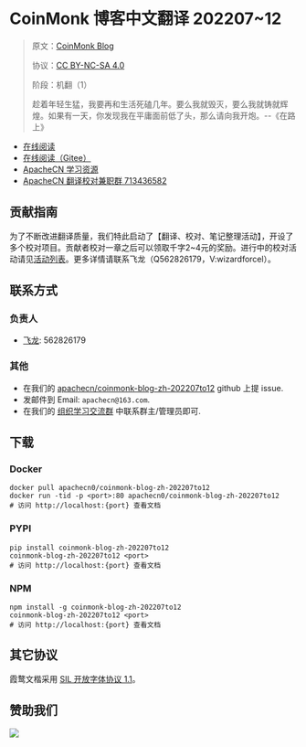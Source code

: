 <!--
    需要填充的占位符：
    
    README.md
    
        CoinMonk 博客中文翻译 202207~12：文档中文名
        CoinMonk Blog：文档英文名
        https://medium.com/coinmonks：文档原始链接
        cnmk22h2：域名前缀
        飞龙：负责人名称
        wizardforcel：负责人 Github 用户名
        562826179：负责人 QQ
        coinmonk-blog-zh-202207to12：ApacheCN 的 Github 仓库名称
        coinmonk-blog-zh-202207to12：DockerHub 仓库名称
        coinmonk-blog-zh-202207to12：PYPI 包名称
        coinmonk-blog-zh-202207to12：NPM 包名称
    
    CNAME
    
        cnmk22h2：域名前缀

    index.html
    
        CoinMonk 博客中文翻译 202207~12：文档中文名
        #333：显示颜色
        coinmonk-blog-zh-202207to12：ApacheCN 的 Github 仓库名称

    asset/docsify-apachecn-footer.js
    
        coinmonk-blog-zh-202207to12：ApacheCN 的 Github 仓库名称
-->

# CoinMonk 博客中文翻译 202207~12

> 原文：[CoinMonk Blog](https://medium.com/coinmonks)
> 
> 协议：[CC BY-NC-SA 4.0](http://creativecommons.org/licenses/by-nc-sa/4.0/)
> 
> 阶段：机翻（1）
> 
> 趁着年轻生猛，我要再和生活死磕几年。要么我就毁灭，要么我就铸就辉煌。如果有一天，你发现我在平庸面前低了头，那么请向我开炮。--《在路上》

* [在线阅读](https://cnmk22h2.apachecn.org)
* [在线阅读（Gitee）](https://apachecn.gitee.io/doc-template/)
* [ApacheCN 学习资源](http://docs.apachecn.org/)
* [ApacheCN 翻译校对兼职群 713436582](https://jq.qq.com/?_wv=1027&k=VSNtgpjb)

## 贡献指南

为了不断改进翻译质量，我们特此启动了【翻译、校对、笔记整理活动】，开设了多个校对项目。贡献者校对一章之后可以领取千字2\~4元的奖励。进行中的校对活动请见[活动列表](https://home.apachecn.org/#/docs/activity/docs-activity)。更多详情请联系飞龙（Q562826179，V:wizardforcel）。

## 联系方式

### 负责人

* [飞龙](https://github.com/wizardforcel): 562826179

### 其他

*   在我们的 [apachecn/coinmonk-blog-zh-202207to12](https://github.com/apachecn/coinmonk-blog-zh-202207to12) github 上提 issue.
*   发邮件到 Email: `apachecn@163.com`.
*   在我们的 [组织学习交流群](https://www.apachecn.org/#/docs/join) 中联系群主/管理员即可.

## 下载

### Docker

```
docker pull apachecn0/coinmonk-blog-zh-202207to12
docker run -tid -p <port>:80 apachecn0/coinmonk-blog-zh-202207to12
# 访问 http://localhost:{port} 查看文档
```

### PYPI

```
pip install coinmonk-blog-zh-202207to12
coinmonk-blog-zh-202207to12 <port>
# 访问 http://localhost:{port} 查看文档
```

### NPM

```
npm install -g coinmonk-blog-zh-202207to12
coinmonk-blog-zh-202207to12 <port>
# 访问 http://localhost:{port} 查看文档
```

## 其它协议

霞鹜文楷采用 [SIL 开放字体协议 1.1](https://github.com/lxgw/LxgwWenKai/blob/main/SIL_Open_Font_License_1.1.txt)。

## 赞助我们

![](http://data.apachecn.org/img/about/donate.jpg)

